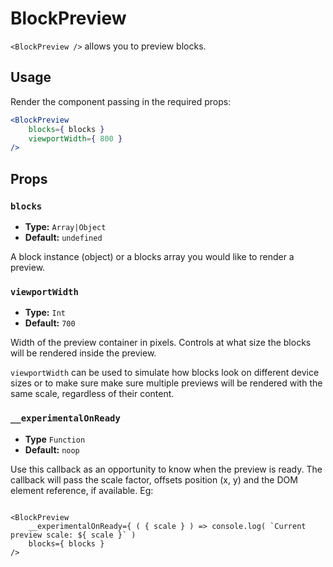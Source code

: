 BlockPreview
============

`<BlockPreview />` allows you to preview blocks.

## Usage

Render the component passing in the required props:

```jsx
<BlockPreview
	blocks={ blocks }
	viewportWidth={ 800 }
/>
```

## Props

### `blocks`
* **Type:** `Array|Object`
* **Default:** `undefined`

A block instance (object) or a blocks array you would like to render a preview.

### `viewportWidth`
* **Type:** `Int`
* **Default:** `700`

Width of the preview container in pixels. Controls at what size the blocks will be rendered inside the preview.

`viewportWidth` can be used to simulate how blocks look on different device sizes or to make sure make sure multiple previews will be rendered with the same scale, regardless of their content.

### `__experimentalOnReady`
* **Type** `Function`
* **Default:** `noop`

Use this callback as an opportunity to know when the preview is ready. The callback will pass the scale factor, offsets position (x, y) and the DOM element reference, if available. Eg:

```es6

<BlockPreview
	__experimentalOnReady={ ( { scale } ) => console.log( `Current preview scale: ${ scale }` )
	blocks={ blocks }
/>
```
